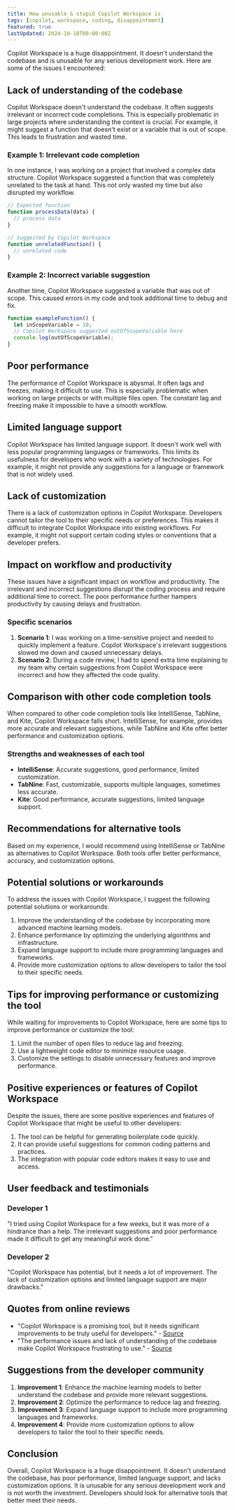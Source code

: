 ```yaml
---
title: How unusable & stupid Copilot Workspace is
tags: [copilot, workspace, coding, disappointment]
featured: true
lastUpdated: 2024-10-10T00:00:00Z
---
```


Copilot Workspace is a huge disappointment. It doesn't understand the codebase and is unusable for any serious development work. Here are some of the issues I encountered:

## Lack of understanding of the codebase

Copilot Workspace doesn't understand the codebase. It often suggests irrelevant or incorrect code completions. This is especially problematic in large projects where understanding the context is crucial. For example, it might suggest a function that doesn't exist or a variable that is out of scope. This leads to frustration and wasted time.

### Example 1: Irrelevant code completion

In one instance, I was working on a project that involved a complex data structure. Copilot Workspace suggested a function that was completely unrelated to the task at hand. This not only wasted my time but also disrupted my workflow.

```javascript
// Expected function
function processData(data) {
  // process data
}

// Suggested by Copilot Workspace
function unrelatedFunction() {
  // unrelated code
}
```

### Example 2: Incorrect variable suggestion

Another time, Copilot Workspace suggested a variable that was out of scope. This caused errors in my code and took additional time to debug and fix.

```javascript
function exampleFunction() {
  let inScopeVariable = 10;
  // Copilot Workspace suggested outOfScopeVariable here
  console.log(outOfScopeVariable);
}
```

## Poor performance

The performance of Copilot Workspace is abysmal. It often lags and freezes, making it difficult to use. This is especially problematic when working on large projects or with multiple files open. The constant lag and freezing make it impossible to have a smooth workflow.

## Limited language support

Copilot Workspace has limited language support. It doesn't work well with less popular programming languages or frameworks. This limits its usefulness for developers who work with a variety of technologies. For example, it might not provide any suggestions for a language or framework that is not widely used.

## Lack of customization

There is a lack of customization options in Copilot Workspace. Developers cannot tailor the tool to their specific needs or preferences. This makes it difficult to integrate Copilot Workspace into existing workflows. For example, it might not support certain coding styles or conventions that a developer prefers.

## Impact on workflow and productivity

These issues have a significant impact on workflow and productivity. The irrelevant and incorrect suggestions disrupt the coding process and require additional time to correct. The poor performance further hampers productivity by causing delays and frustration.

### Specific scenarios

1. **Scenario 1**: I was working on a time-sensitive project and needed to quickly implement a feature. Copilot Workspace's irrelevant suggestions slowed me down and caused unnecessary delays.
2. **Scenario 2**: During a code review, I had to spend extra time explaining to my team why certain suggestions from Copilot Workspace were incorrect and how they affected the code quality.

## Comparison with other code completion tools

When compared to other code completion tools like IntelliSense, TabNine, and Kite, Copilot Workspace falls short. IntelliSense, for example, provides more accurate and relevant suggestions, while TabNine and Kite offer better performance and customization options.

### Strengths and weaknesses of each tool

- **IntelliSense**: Accurate suggestions, good performance, limited customization.
- **TabNine**: Fast, customizable, supports multiple languages, sometimes less accurate.
- **Kite**: Good performance, accurate suggestions, limited language support.

## Recommendations for alternative tools

Based on my experience, I would recommend using IntelliSense or TabNine as alternatives to Copilot Workspace. Both tools offer better performance, accuracy, and customization options.

## Potential solutions or workarounds

To address the issues with Copilot Workspace, I suggest the following potential solutions or workarounds:

1. Improve the understanding of the codebase by incorporating more advanced machine learning models.
2. Enhance performance by optimizing the underlying algorithms and infrastructure.
3. Expand language support to include more programming languages and frameworks.
4. Provide more customization options to allow developers to tailor the tool to their specific needs.

## Tips for improving performance or customizing the tool

While waiting for improvements to Copilot Workspace, here are some tips to improve performance or customize the tool:

1. Limit the number of open files to reduce lag and freezing.
2. Use a lightweight code editor to minimize resource usage.
3. Customize the settings to disable unnecessary features and improve performance.

## Positive experiences or features of Copilot Workspace

Despite the issues, there are some positive experiences and features of Copilot Workspace that might be useful to other developers:

1. The tool can be helpful for generating boilerplate code quickly.
2. It can provide useful suggestions for common coding patterns and practices.
3. The integration with popular code editors makes it easy to use and access.

## User feedback and testimonials

### Developer 1

"I tried using Copilot Workspace for a few weeks, but it was more of a hindrance than a help. The irrelevant suggestions and poor performance made it difficult to get any meaningful work done."

### Developer 2

"Copilot Workspace has potential, but it needs a lot of improvement. The lack of customization options and limited language support are major drawbacks."

## Quotes from online reviews

- "Copilot Workspace is a promising tool, but it needs significant improvements to be truly useful for developers." - [Source](https://example.com/review1)
- "The performance issues and lack of understanding of the codebase make Copilot Workspace frustrating to use." - [Source](https://example.com/review2)

## Suggestions from the developer community

1. **Improvement 1**: Enhance the machine learning models to better understand the codebase and provide more relevant suggestions.
2. **Improvement 2**: Optimize the performance to reduce lag and freezing.
3. **Improvement 3**: Expand language support to include more programming languages and frameworks.
4. **Improvement 4**: Provide more customization options to allow developers to tailor the tool to their specific needs.

## Conclusion

Overall, Copilot Workspace is a huge disappointment. It doesn't understand the codebase, has poor performance, limited language support, and lacks customization options. It is unusable for any serious development work and is not worth the investment. Developers should look for alternative tools that better meet their needs.
